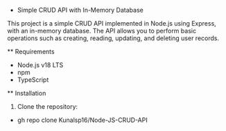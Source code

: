 * Simple CRUD API with In-Memory Database

This project is a simple CRUD API implemented in Node.js using Express, with an in-memory database. The API allows you to perform basic operations such as creating, reading, updating, and deleting user records.

** Requirements

- Node.js v18 LTS
- npm
- TypeScript

** Installation

1. Clone the repository:

-  gh repo clone Kunalsp16/Node-JS-CRUD-API
